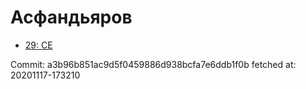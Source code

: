 # Асфандьяров
- [29: CE](29.md)

Commit: a3b96b851ac9d5f0459886d938bcfa7e6ddb1f0b
 fetched at: 20201117-173210
